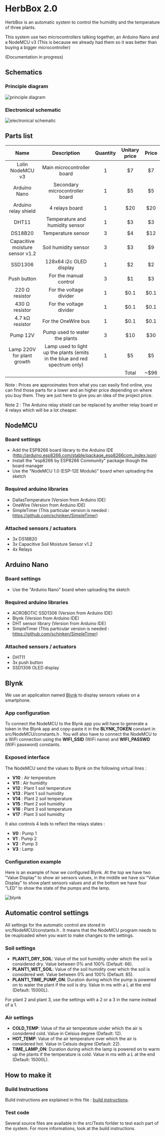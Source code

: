 # HerbBox 2.0

HerbBox is an automatic system to control the humidity and the temperature of three plants.

This system use two microcontrollers talking together, an Arduino Nano and a NodeMCU v3 (This is because we already had them so it was better than buying a bigger microcontroller)

(Documentation in progress)

## Schematics
### Principle diagram
![principle diagram](schematics/principleDiagram.png)

### Electronical schematic
![electronical schematic](schematics/schematics.png)

## Parts list
|               Name              |                                 Description                                | Quantity | Unitary price | Price |
|:-------------------------------:|:--------------------------------------------------------------------------:|:--------:|:-------------:|:-----:|
|         Lolin NodeMCU v3        |                         Main microcontroller board                         |     1    |       $7      |   $7  |
|           Arduino Nano          |                       Secondary microcontroller board                      |     1    |       $5      |   $5  |
|       Arduino relay shield      |                               4 relays board                               |     1    |      $20      |  $20  |
|              DHT11              |                       Temperature and humidity sensor                      |     1    |       $3      |   $3  |
|             DS18B20             |                             Temperature sensor                             |     3    |       $4      |  $12  |
| Capacitive moisture sensor v1.2 |                            Soil humidity sensor                            |     3    |       $3      |   $9  |
|             SSD1306             |                           128x64 i2c OLED display                          |     1    |       $2      |   $2  |
|           Push button           |                           For the manual control                           |     3    |       $1      |   $3  |
|          220 Ω resistor         |                           For the voltage divider                          |     1    |      $0.1     |  $0.1 |
|          430 Ω resistor         |                           For the voltage divider                          |     1    |      $0.1     |  $0.1 |
|         4.7 kΩ resistor         |                             For the OneWire bus                            |     1    |      $0.1     |  $0.1 |
|             Pump 12V            |                        Pump used to water the plants                       |     3    |      $10      |  $30  |
|    Lamp 220V for plant growth   | Lamp used to light up the plants (emits in the blue and red spectrum only) |     1    |       $5      |   $5  |
|                                 |                                                                            |          |     Total     |  ~$96 |

Note : Prices are approximates from what you can easily find online, you can find those parts for a lower and an higher price depending on where you buy them. They are just here to give you an idea of the project price.

Note 2 : The Arduino relay shield can be replaced by another relay board or 4 relays which will be a lot cheaper.

## NodeMCU
### Board settings
- Add the ESP8266 board library to the Arduino IDE (http://arduino.esp8266.com/stable/package_esp8266com_index.json)
- Install the "esp8266 by ESP8266 Community" package though the board manager
- Use the "NodeMCU 1.0 (ESP-12E Module)" board when uploading the sketch

### Required arduino libraries
- DallasTemperature (Version from Arduino IDE)
- OneWire (Version from Arduino IDE)
- SimpleTimer (This particular version is needed : https://github.com/schinken/SimpleTimer)

### Attached sensors / actuators
- 3x DS18B20
- 3x Capacitive Soil Moisture Sensor v1.2
- 4x Relays

## Arduino Nano
### Board settings
- Use the "Arduino Nano" board when uploading the sketch

### Required arduino libraries
- ACROBOTIC SSD1306 (Version from Arduino IDE)
- Blynk (Version from Arduino IDE)
- DHT sensor library (Version from Arduino IDE)
- SimpleTimer (This particular version is needed : https://github.com/schinken/SimpleTimer)

### Attached sensors / actuators
- DHT11
- 3x push button
- SSD1306 OLED display

## Blynk
We use an application named [Blynk](https://blynk.io/) to display sensors values on a smartphone.

### App configuration
To connect the NodeMCU to the Blynk app you will have to generate a token in the Blynk app and copy-paste it in the **BLYNK_TOKEN** constant in src/NodeMCU/constants.h . You will also have to connect the NodeMCU to a WiFi connection using the **WIFI_SSID** (WiFi name) and **WIFI_PASSWD** (WiFi password) constants.

### Exposed interface
The NodeMCU send the values to Blynk on the following virtual lines :
- **V10** : Air temperature
- **V11** : Air humidity
- **V12** : Plant 1 soil temperature
- **V13** : Plant 1 soil humidity
- **V14** : Plant 2 soil temperature
- **V15** : Plant 2 soil humidity
- **V16** : Plant 3 soil temperature
- **V17** : Plant 3 soil humidity

It also controls 4 leds to reflect the relays states :
- **V0** : Pump 1
- **V1** : Pump 2
- **V2** : Pump 3
- **V3** : Lamp

### Configuration example
Here is an example of how we configured Blynk. At the top we have two "Value Display" to show air sensors values, in the middle we have six "Value Display" to show plant sensors values and at the bottom we have four "LED" to show the state of the pumps and the lamp.

![blynk](images/blynk.png)

## Automatic control settings
All settings for the automatic control are stored in src/NodeMCU/constants.h . It means that the NodeMCU program needs to be reuploaded when you want to make changes to the settings.

### Soil settings
- **PLANT1_DRY_SOIL**: Value of the soil humidity under which the soil is considered dry. Value between 0% and 100% (Default: 66).
- **PLANT1_WET_SOIL**: Value of the soil humidity over which the soil is considered wet. Value between 0% and 100% (Default: 85).
- **PLANT1_TIME_PUMP_ON**: Duration during which the pump is powered on to water the plant if the soil is dry. Value in ms with a L at the end (Default: 15000L).

For plant 2 and plant 3, use the settings with a 2 or a 3 in the name instead of a 1.

### Air settings
- **COLD_TEMP**: Value of the air temperature under which the air is considered cold. Value in Celsius degree (Default: 12).
- **HOT_TEMP**: Value of the air temperature over which the air is considered hot. Value in Celsuis degree (Default: 22).
- **TIME_LAMP_ON**: Duration during which the lamp is powered on to warm up the plants if the temperature is cold. Value in ms with a L at the end (Default: 15000L).

## How to make it
### Build Instructions
Build instructions are explained in this file : [build instructions](BuildInstructions.md).

### Test code
Several source files are available in the src/Tests forlder to test each part of the system. For more informations, look at the build instructions.
